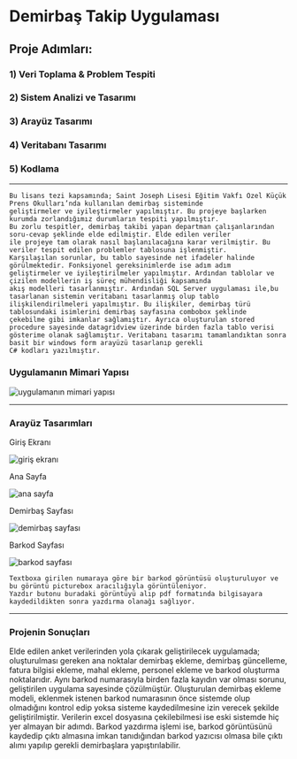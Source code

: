 # Demirbaş Takip Uygulaması

## Proje Adımları:
### 1) Veri Toplama & Problem Tespiti
### 2) Sistem Analizi ve Tasarımı
### 3) Arayüz Tasarımı
### 4) Veritabanı Tasarımı
### 5) Kodlama

---

```
Bu lisans tezi kapsamında; Saint Joseph Lisesi Eğitim Vakfı Özel Küçük Prens Okulları’nda kullanılan demirbaş sisteminde
geliştirmeler ve iyileştirmeler yapılmıştır. Bu projeye başlarken kurumda zorlandığımız durumların tespiti yapılmıştır.
Bu zorlu tespitler, demirbaş takibi yapan departman çalışanlarından soru-cevap şeklinde elde edilmiştir. Elde edilen veriler 
ile projeye tam olarak nasıl başlanılacağına karar verilmiştir. Bu veriler tespit edilen problemler tablosuna işlenmiştir.
Karşılaşılan sorunlar, bu tablo sayesinde net ifadeler halinde görülmektedir. Fonksiyonel gereksinimlerde ise adım adım
geliştirmeler ve iyileştirilmeler yapılmıştır. Ardından tablolar ve çizilen modellerin iş süreç mühendisliği kapsamında
akış modelleri tasarlanmıştır. Ardından SQL Server uygulaması ile,bu tasarlanan sistemin veritabanı tasarlanmış olup tablo ilişkilendirilmeleri yapılmıştır. Bu ilişkiler, demirbaş türü tablosundaki isimlerini demirbaş sayfasına combobox şeklinde
çekebilme gibi imkanlar sağlamıştır. Ayrıca oluşturulan stored procedure sayesinde datagridview üzerinde birden fazla tablo verisi gösterime olanak sağlamıştır. Veritabanı tasarımı tamamlandıktan sonra basit bir windows form arayüzü tasarlanıp gerekli
C# kodları yazılmıştır.
```

### Uygulamanın Mimari Yapısı

![uygulamanın mimari yapısı](http://r.resimlink.com/Tf_cguKxkdU.png)

---

### Arayüz Tasarımları

Giriş Ekranı

![giriş ekranı](http://r.resimlink.com/Tf_cguKxkdU.png)


Ana Sayfa

![ana sayfa](http://r.resimlink.com/wnKoVSDEOCib.png)


Demirbaş Sayfası

![demirbaş sayfası](http://r.resimlink.com/Z31rMVK4.png)


Barkod Sayfası

![barkod sayfası](http://r.resimlink.com/n_mtcrjVC.png)

```
Textboxa girilen numaraya göre bir barkod görüntüsü oluşturuluyor ve bu görüntü picturebox aracılığıyla görüntüleniyor.
Yazdır butonu buradaki görüntüyü alıp pdf formatında bilgisayara kaydedildikten sonra yazdırma olanağı sağlıyor.
```

---

### Projenin Sonuçları

Elde edilen anket verilerinden yola çıkarak geliştirilecek uygulamada; oluşturulması gereken ana noktalar demirbaş ekleme, 
demirbaş güncelleme, fatura bilgisi ekleme, mahal ekleme, personel ekleme ve barkod oluşturma noktalarıdır. Aynı barkod
numarasıyla birden fazla kayıdın var olması sorunu, geliştirilen uygulama sayesinde çözülmüştür. Oluşturulan demirbaş ekleme
modeli, eklenmek istenen barkod numarasının önce sistemde olup olmadığını kontrol edip yoksa sisteme kaydedilmesine izin verecek
şekilde geliştirilmiştir. Verilerin excel dosyasına çekilebilmesi ise eski sistemde hiç yer almayan bir adımdı. Barkod yazdırma
işlemi ise, barkod görüntüsünü kaydedip çıktı almasına imkan tanıdığından barkod yazıcısı olmasa bile çıktı alımı yapılıp
gerekli demirbaşlara yapıştırılabilir.
